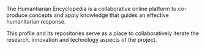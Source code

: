The Humantiarian Encyclopedia is a collaborative online platform to co-produce concepts and apply knowledge that guides an effective humanitarian response.

This profile and its repositories serve as a place to collaboratively iterate the research, innovation and technology aspects of the project.
